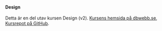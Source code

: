 #### Design

Detta är en del utav kursen Design (v2). [Kursens hemsida på dbwebb.se](https://dbwebb.se/kurser/design-v2), [Kursrepot på GitHub](https://github.com/dbwebb-se/design).
